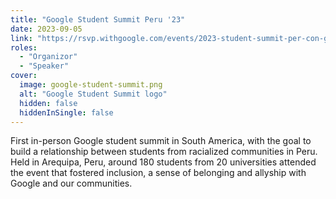 ```yaml
---
title: "Google Student Summit Peru '23"
date: 2023-09-05
link: "https://rsvp.withgoogle.com/events/2023-student-summit-per-con-google"
roles:
  - "Organizor"
  - "Speaker"
cover:
  image: google-student-summit.png
  alt: "Google Student Summit logo"
  hidden: false
  hiddenInSingle: false
---
```


First in-person Google student summit in South America, with the goal to build a relationship between students from racialized communities in Peru. Held in Arequipa, Peru, around 180 students from 20 universities attended the event that fostered inclusion, a sense of belonging and allyship with Google and our communities.
